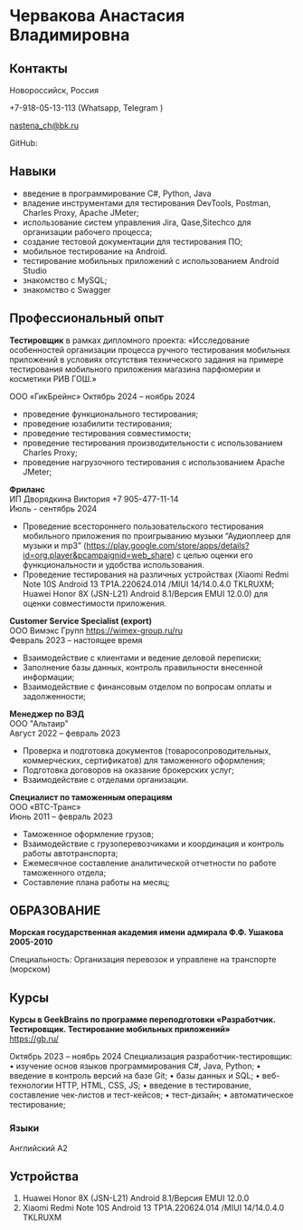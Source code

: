 # Червакова Анастасия Владимировна			

## Контакты
Новороссийск, Россия

+7-918-05-13-113 (Whatsapp, Telegram )

nastena_ch@bk.ru

GitHub: 

## Навыки
* введение в программирование C#, Python, Java 
* владение инструментами для тестирования DevTools, Postman, Charles Proxy, Apache JMeter;
* использование систем управления Jira, Qase,Sitechco для организации рабочего процесса;
* cоздание тестовой документации для тестирования ПО;
* мобильное тестирование на Android.
* тестирование мобильных приложений с использованием Android Studio
* знакомство с MySQL;
* знакомство с Swagger

## Профессиональный опыт
**Тестировщик** в рамках дипломного проекта: «Исследование особенностей организации процесса ручного тестирования мобильных приложений в условиях отсутствия технического задания на примере тестирования мобильного приложения магазина парфюмерии и косметики РИВ ГОШ.»

ООО «ГикБрейнс» 
Октябрь 2024 – ноябрь 2024
* проведение функционального тестирования;
* проведение юзабилити тестирования;
* проведение тестирования совместимости;
* проведение тестирования производительности с использованием Charles Proxy;
* проведение нагрузочного тестирования с использованием Apache JMeter; 

**Фриланс**  
ИП Дворядкина Виктория +7 905-477-11-14  
Июль - сентябрь 2024
* Проведение всестороннего пользовательского тестирования мобильного приложения по проигрыванию музыки “Аудиоплеер для музыки и mp3” (https://play.google.com/store/apps/details?id=org.player&pcampaignid=web_share) 
с целью оценки его функциональности и удобства использования.
* Проведение тестирования на различных устройствах (Xiaomi Redmi Note 10S Android 13 TP1A.220624.014 /MIUI 14/14.0.4.0 TKLRUXM; Huawei Honor 8X (JSN-L21) Android 8.1/Версия EMUI 12.0.0)  для оценки совместимости приложения.
 
**Customer Service Specialist (export)**  
ООО Вимэкс Групп https://wimex-group.ru/ru   
Февраль 2023 – настоящее время
* Взаимодействие с клиентами и ведение деловой переписки; 
* Заполнение базы данных, контроль правильности внесенной информации;
* Взаимодействие с финансовым отделом по вопросам оплаты и задолженности;

**Менеджер по ВЭД**  
ООО "Альтаир"  
Август 2022 – февраль 2023
* Проверка и подготовка документов (товаросопроводительных, коммерческих, сертификатов) для таможенного оформления;
* Подготовка договоров на оказание брокерских услуг;
* Взаимодействие с отделами  организации.

**Специалист по таможенным операциям**  
ООО «ВТС-Транс»  
Июнь 2011 – февраль 2023
* Таможенное оформление грузов;
* Взаимодействие с грузоперевозчиками и координация и контроль работы автотранспорта;
* Ежемесячное составление аналитической отчетности по работе таможенного отдела;
* Составление плана работы на месяц;


## ОБРАЗОВАНИЕ
**Морская государственная академия имени адмирала Ф.Ф. Ушакова 2005-2010** 

Специальность: Организация перевозок и управлене на транспорте (морском)

## Курсы 
**Курсы в GeekBrains по программе переподготовки «Разработчик. Тестировщик. Тестирование мобильных приложений»**        
https://gb.ru/ 

Октябрь 2023 – ноябрь 2024
Cпециализация разработчик-тестировщик:
    • изучение основ языков программирования С#, Java, Python;
    • введение в контроль версий на базе Git;
    • базы данных и SQL;
    • веб-технологии HTTP, HTML, CSS, JS;
    • введение в тестирование, составление чек-листов и тест-кейсов;
    • тест-дизайн;
    • автоматическое тестирование;

### Языки
Английский 	А2

## Устройства
1. Huawei Honor 8X (JSN-L21) Android 8.1/Версия EMUI 12.0.0
2. Xiaomi Redmi Note 10S Android 13 TP1A.220624.014 /MIUI 14/14.0.4.0 TKLRUXM
